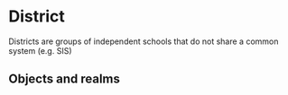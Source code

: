 # District

Districts are groups of independent schools that do not share a common system (e.g. SIS)

## Objects and realms

<RealmObjects realm="Districts" />
